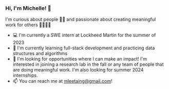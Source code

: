 ### Hi, I'm Michelle! 🍊
I'm curious about people 👩‍👧 and passionate about creating meaningful work for others 👩🏻‍💻🌱

- 💻 I'm currently a SWE intern at Lockheed Martin for the summer of 2023
- 🧠 I'm currently learning full-stack development and practicing data structures and algorithms
- 🔎 I'm looking for opportunities where I can make an impact! I'm interested in joining a research lab in the fall or any team of people that are doing meaningful work. I'm also looking for summer 2024 internships.
- 📫 You can reach me at mleetaing@gmail.com!
